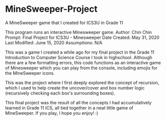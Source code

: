 # MineSweeper-Project

A MineSweeper game that I created for ICS3U in Grade 11

This program runs an interactive Minesweeper game.
Author: Chin Chin
Prompt: Final Project for ICS3U - Minesweeper
Date Created: May 31, 2020
Last Modified: June 15, 2020
Assumptions: N/A
 

This was a game I created a while ago for my final project in the Grade 11 Introduction to Computer Science Course I took in highschool.
Although there are a few formatting errors, this code functions as an interactive game of Minesweeper which you can play from the console,
including emojis for the MineSweeper icons. 

This was the project where I first deeply explored the concept of recursion, which I used to help create the uncover/cover and box number logic 
(recursively checking each box's surrounding boxes).

This final project was the result of all the concepts I had accumulatively learned in Grade 11 ICS, all tied together in a neat little game of MineSweeper. 
If you play, I hope you enjoy! :)
